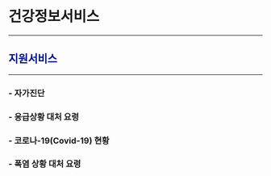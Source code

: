 # 건강정보서비스
______________________________________________


## <span style="color:#011189">지원서비스</span>
______________________________________________
### - 자가진단
### - 응급상황 대처 요령
### - 코로나-19(Covid-19) 현황
### - 폭염 상황 대처 요령




